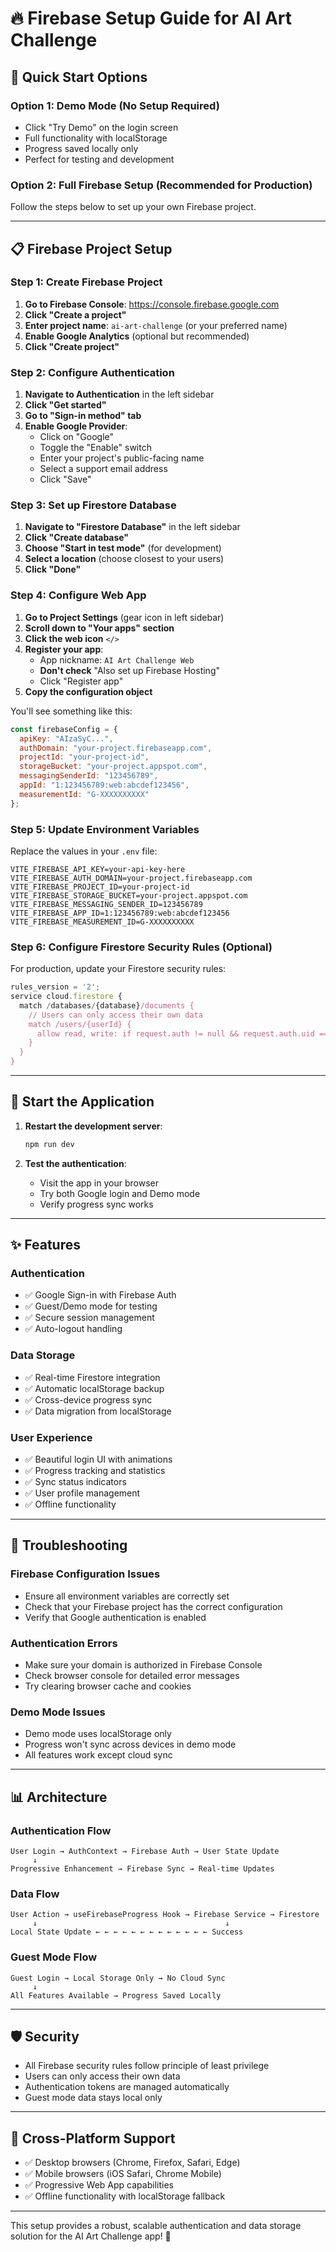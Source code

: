 # 🔥 Firebase Setup Guide for AI Art Challenge

## 🎯 Quick Start Options

### **Option 1: Demo Mode (No Setup Required)**
- Click "Try Demo" on the login screen
- Full functionality with localStorage
- Progress saved locally only
- Perfect for testing and development

### **Option 2: Full Firebase Setup (Recommended for Production)**
Follow the steps below to set up your own Firebase project.

---

## 📋 Firebase Project Setup

### **Step 1: Create Firebase Project**

1. **Go to Firebase Console**: https://console.firebase.google.com
2. **Click "Create a project"**
3. **Enter project name**: `ai-art-challenge` (or your preferred name)
4. **Enable Google Analytics** (optional but recommended)
5. **Click "Create project"**

### **Step 2: Configure Authentication**

1. **Navigate to Authentication** in the left sidebar
2. **Click "Get started"**
3. **Go to "Sign-in method" tab**
4. **Enable Google Provider**:
   - Click on "Google"
   - Toggle the "Enable" switch
   - Enter your project's public-facing name
   - Select a support email address
   - Click "Save"

### **Step 3: Set up Firestore Database**

1. **Navigate to "Firestore Database"** in the left sidebar
2. **Click "Create database"**
3. **Choose "Start in test mode"** (for development)
4. **Select a location** (choose closest to your users)
5. **Click "Done"**

### **Step 4: Configure Web App**

1. **Go to Project Settings** (gear icon in left sidebar)
2. **Scroll down to "Your apps" section**
3. **Click the web icon** `</>`
4. **Register your app**:
   - App nickname: `AI Art Challenge Web`
   - **Don't check** "Also set up Firebase Hosting"
   - Click "Register app"
5. **Copy the configuration object**

You'll see something like this:

```javascript
const firebaseConfig = {
  apiKey: "AIzaSyC...",
  authDomain: "your-project.firebaseapp.com",
  projectId: "your-project-id",
  storageBucket: "your-project.appspot.com",
  messagingSenderId: "123456789",
  appId: "1:123456789:web:abcdef123456",
  measurementId: "G-XXXXXXXXXX"
};
```

### **Step 5: Update Environment Variables**

Replace the values in your `.env` file:

```env
VITE_FIREBASE_API_KEY=your-api-key-here
VITE_FIREBASE_AUTH_DOMAIN=your-project.firebaseapp.com
VITE_FIREBASE_PROJECT_ID=your-project-id
VITE_FIREBASE_STORAGE_BUCKET=your-project.appspot.com
VITE_FIREBASE_MESSAGING_SENDER_ID=123456789
VITE_FIREBASE_APP_ID=1:123456789:web:abcdef123456
VITE_FIREBASE_MEASUREMENT_ID=G-XXXXXXXXXX
```

### **Step 6: Configure Firestore Security Rules (Optional)**

For production, update your Firestore security rules:

```javascript
rules_version = '2';
service cloud.firestore {
  match /databases/{database}/documents {
    // Users can only access their own data
    match /users/{userId} {
      allow read, write: if request.auth != null && request.auth.uid == userId;
    }
  }
}
```

---

## 🚀 Start the Application

1. **Restart the development server**:
   ```bash
   npm run dev
   ```

2. **Test the authentication**:
   - Visit the app in your browser
   - Try both Google login and Demo mode
   - Verify progress sync works

---

## ✨ Features

### **Authentication**
- ✅ Google Sign-in with Firebase Auth
- ✅ Guest/Demo mode for testing
- ✅ Secure session management
- ✅ Auto-logout handling

### **Data Storage**
- ✅ Real-time Firestore integration
- ✅ Automatic localStorage backup
- ✅ Cross-device progress sync
- ✅ Data migration from localStorage

### **User Experience**
- ✅ Beautiful login UI with animations
- ✅ Progress tracking and statistics
- ✅ Sync status indicators
- ✅ User profile management
- ✅ Offline functionality

---

## 🔧 Troubleshooting

### **Firebase Configuration Issues**
- Ensure all environment variables are correctly set
- Check that your Firebase project has the correct configuration
- Verify that Google authentication is enabled

### **Authentication Errors**
- Make sure your domain is authorized in Firebase Console
- Check browser console for detailed error messages
- Try clearing browser cache and cookies

### **Demo Mode Issues**
- Demo mode uses localStorage only
- Progress won't sync across devices in demo mode
- All features work except cloud sync

---

## 📊 Architecture

### **Authentication Flow**
```
User Login → AuthContext → Firebase Auth → User State Update
     ↓
Progressive Enhancement → Firebase Sync → Real-time Updates
```

### **Data Flow**
```
User Action → useFirebaseProgress Hook → Firebase Service → Firestore
     ↓                                          ↓
Local State Update ← ← ← ← ← ← ← ← ← ← ← ← ← Success
```

### **Guest Mode Flow**
```
Guest Login → Local Storage Only → No Cloud Sync
     ↓
All Features Available → Progress Saved Locally
```

---

## 🛡️ Security

- All Firebase security rules follow principle of least privilege
- Users can only access their own data
- Authentication tokens are managed automatically
- Guest mode data stays local only

---

## 📱 Cross-Platform Support

- ✅ Desktop browsers (Chrome, Firefox, Safari, Edge)
- ✅ Mobile browsers (iOS Safari, Chrome Mobile)
- ✅ Progressive Web App capabilities
- ✅ Offline functionality with localStorage fallback

---

This setup provides a robust, scalable authentication and data storage solution for the AI Art Challenge app! 🎨
